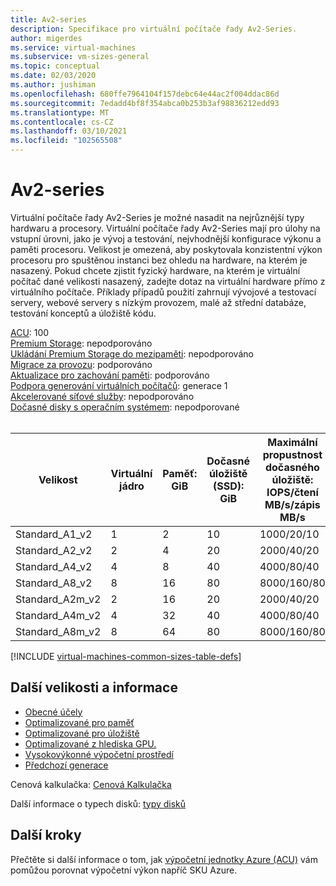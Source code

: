 ```yaml
---
title: Av2-series
description: Specifikace pro virtuální počítače řady Av2-Series.
author: migerdes
ms.service: virtual-machines
ms.subservice: vm-sizes-general
ms.topic: conceptual
ms.date: 02/03/2020
ms.author: jushiman
ms.openlocfilehash: 680ffe7964104f157debc64e44ac2f004ddac86d
ms.sourcegitcommit: 7edadd4bf8f354abca0b253b3af98836212edd93
ms.translationtype: MT
ms.contentlocale: cs-CZ
ms.lasthandoff: 03/10/2021
ms.locfileid: "102565508"
---
```

# <a name="av2-series"></a>Av2-series

Virtuální počítače řady Av2-Series je možné nasadit na nejrůznější typy hardwaru a procesory. Virtuální počítače řady Av2-Series mají pro úlohy na vstupní úrovni, jako je vývoj a testování, nejvhodnější konfigurace výkonu a paměti procesoru. Velikost je omezená, aby poskytovala konzistentní výkon procesoru pro spuštěnou instanci bez ohledu na hardware, na kterém je nasazený. Pokud chcete zjistit fyzický hardware, na kterém je virtuální počítač dané velikosti nasazený, zadejte dotaz na virtuální hardware přímo z virtuálního počítače. Příklady případů použití zahrnují vývojové a testovací servery, webové servery s nízkým provozem, malé až střední databáze, testování konceptů a úložiště kódu.

[ACU](acu.md): 100<br>
[Premium Storage](premium-storage-performance.md): nepodporováno <br>
[Ukládání Premium Storage do mezipaměti](premium-storage-performance.md): nepodporováno <br>
[Migrace za provozu](maintenance-and-updates.md): podporováno <br>
[Aktualizace pro zachování paměti](maintenance-and-updates.md): podporováno <br>
[Podpora generování virtuálních počítačů](generation-2.md): generace 1 <br>
[Akcelerované síťové služby](../virtual-network/create-vm-accelerated-networking-cli.md): nepodporováno<br>
[Dočasné disky s operačním systémem](ephemeral-os-disks.md): nepodporované <br>
<br>

| Velikost | Virtuální jádro | Paměť: GiB | Dočasné úložiště (SSD): GiB | Maximální propustnost dočasného úložiště: IOPS/čtení MB/s/zápis MB/s | Maximální počet datových disků/propustnost: IOPS | Maximální počet síťových karet | Očekávaná šířka pásma sítě (MB/s)
|---|---|---|---|---|---|---|---|
| Standard_A1_v2  | 1 | 2  | 10 | 1000/20/10  | 2/2x500   | 2 | 250  |
| Standard_A2_v2  | 2 | 4  | 20 | 2000/40/20  | 4/4x500   | 2 | 500  |
| Standard_A4_v2  | 4 | 8  | 40 | 4000/80/40  | 8/8x500   | 4 | 1000 |
| Standard_A8_v2  | 8 | 16 | 80 | 8000/160/80 | 16/16x500 | 8 | 2000 |
| Standard_A2m_v2 | 2 | 16 | 20 | 2000/40/20  | 4/4x500   | 2 | 500  |
| Standard_A4m_v2 | 4 | 32 | 40 | 4000/80/40  | 8/8x500   | 4 | 1000 |
| Standard_A8m_v2 | 8 | 64 | 80 | 8000/160/80 | 16/16x500 | 8 | 2000 |

[!INCLUDE [virtual-machines-common-sizes-table-defs](../../includes/virtual-machines-common-sizes-table-defs.md)]

## <a name="other-sizes-and-information"></a>Další velikosti a informace

- [Obecné účely](sizes-general.md)
- [Optimalizované pro paměť](sizes-memory.md)
- [Optimalizované pro úložiště](sizes-storage.md)
- [Optimalizované z hlediska GPU.](sizes-gpu.md)
- [Vysokovýkonné výpočetní prostředí](sizes-hpc.md)
- [Předchozí generace](sizes-previous-gen.md)

Cenová kalkulačka: [Cenová Kalkulačka](https://azure.microsoft.com/pricing/calculator/)

Další informace o typech disků: [typy disků](./disks-types.md#ultra-disk)

## <a name="next-steps"></a>Další kroky

Přečtěte si další informace o tom, jak [výpočetní jednotky Azure (ACU)](acu.md) vám pomůžou porovnat výpočetní výkon napříč SKU Azure.
